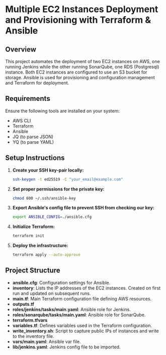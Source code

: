 # Multiple EC2 Instances Deployment and Provisioning with Terraform & Ansible

## Overview
This project automates the deployment of two EC2 instances on AWS, one running Jenkins while the other running SonarQube, one RDS (Postgresql) instance. Both EC2 instances are configured to use an S3 bucket for storage. Ansible is used for provisioning and configuration management and Terraform for deployment.

## Requirements
Ensure the following tools are installed on your system:
- AWS CLI
- Terraform
- Ansible
- JQ (to parse JSON)
- YQ (to parse YAML)

## Setup Instructions

1. **Create your SSH key-pair locally:**
   ```bash
   ssh-keygen -t ed25519 -C "your_email@example.com"
   ```

2. **Set proper permissions for the private key:**
   ```bash
   chmod 600 ~/.ssh/ansible-key
   ```

3. **Export Ansible's config file to prevent SSH from checking our key:**
   ```bash
   export ANSIBLE_CONFIG=./ansible.cfg
   ```

4. **Initialize Terraform:**
   ```bash
   terraform init
   ```

5. **Deploy the infrastructure:**
   ```bash
   terraform apply --auto-approve
   ```

## Project Structure
- **ansible.cfg**: Configuration settings for Ansible.
- **inventory**: Lists the IP addresses of the EC2 instances. Created on first run and updated on subsequent runs.
- **main.tf**: Main Terraform configuration file defining AWS resources.
- **outputs.tf**
- **roles/jenkins/tasks/main.yaml**: Ansible role for Jenkins.
- **roles/sonarqube/tasks/main.yaml**: Ansible role for SonarQube.
- **terraform.tfvars**
- **variables.tf**: Defines variables used in the Terraform configuration.
- **write_inventory.sh**: Script to capture public IPs of instances and write to the inventory file.
- **vars/main.yaml**: Ansible var file.
- **lib/jenkins.yaml**: Jenkins config file to be imported.
